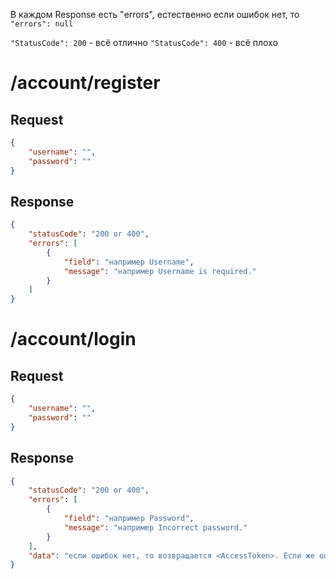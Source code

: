 В каждом Response есть "errors", естественно если ошибок нет, то ```"errors": null```

```"StatusCode": 200``` - всё отлично
```"StatusCode": 400``` - всё плохо

# /account/register

## Request

```json
{
    "username": "",
    "password": ""
}
```

## Response

```json 
{
    "statusCode": "200 or 400",
    "errors": [
        {
            "field": "например Username",
            "message": "например Username is required."
        }
    ]
}
```

# /account/login

## Request

```json
{
    "username": "",
    "password": ""
}
```

## Response

```json 
{
    "statusCode": "200 or 400",
    "errors": [
        {
            "field": "например Password",
            "message": "например Incorrect password."
        }
    ],
    "data": "если ошибок нет, то возвращается <AccessToken>. Если же ошибки есть, то data: null"
}
```

